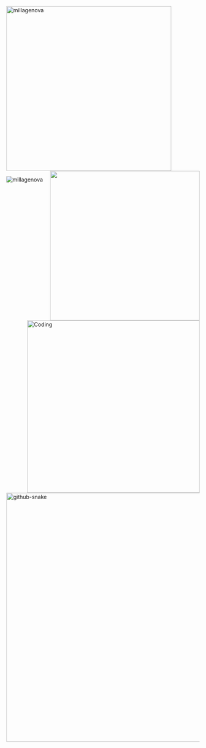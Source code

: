 <p>
  <img  align="center" src="https://github-readme-streak-stats.herokuapp.com/?user=millagenova&" alt="millagenova" width="430"/>
    <img align="right" src="https://github-readme-stats.vercel.app/api?username=MillaGenova&show_icons=true&hide_border=true&&count_private=true&include_all_commits=true" width="390" /> 
</p>

<p>
   <img align="left" src="https://github-readme-stats.vercel.app/api/top-langs?username=millagenova&show_icons=true&locale=en&layout=compact" alt="millagenova" />
 <img align="right" alt="Coding" width="450" src="https://i.pinimg.com/originals/fe/b6/b6/feb6b68d5ffc34b5f5f03f72b035f04e.gif" /> 
</p> 
<picture>
  <source media="(prefers-color-scheme: dark)" srcset="https://raw.githubusercontent.com/tobiasmeyhoefer/tobiasmeyhoefer/output/github-snake-dark.svg" />
  <source media="(prefers-color-scheme: light)" srcset="https://raw.githubusercontent.com/tobiasmeyhoefer/tobiasmeyhoefer/output/github-snake.svg" />
  <img alt="github-snake" width="650" src="https://raw.githubusercontent.com/tobiasmeyhoefer/tobiasmeyhoefer/output/github-snake.svg" />
</picture>
